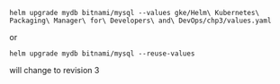 `helm upgrade mydb bitnami/mysql --values gke/Helm\ Kubernetes\ Packaging\ Manager\ for\ Developers\ and\ DevOps/chp3/values.yaml`

or 

`helm upgrade mydb bitnami/mysql --reuse-values`

will change to revision 3
